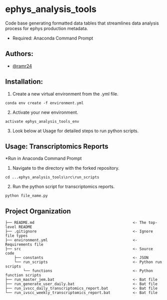 # ephys_analysis_tools
Code base generating formatted data tables that streamlines data analysis process for ephys production metadata.
- Required: Anaconda Command Prompt

## Authors:
- [@ramr24](https://github.com/ramr24)

## Installation:
1) Create a new virtual environment from the .yml file. 
```
conda env create -f environment.yml
```
2) Activate your new environment.
```
activate ephys_analysis_tools_env
```
3) Look below at Usage for detailed steps to run python scripts.

## Usage: Transcriptomics Reports
*Run in Anaconda Command Prompt
1) Navigate to the directory with the forked repository.
```
cd ...ephys_analysis_tools\src\run_scripts
```
2) Run the python script for transcriptomics reports.
```
python file_name.py
```

## Project Organization
```
├── README.md                                            <- The top-level README
├── .gitignore                                           <- Ignore file types
├── environment.yml                                      <- Requirements file
├── src                                                  <- Source code
    ├── constants                                        <- JSON
    └── run_scripts                                      <- Python run scripts
        └── functions                                    <- Python function scripts
├── run_master_jem.bat                                   <- Bat file
├── run_generate_user_daily.bat                          <- Bat file
├── run_ivscc_daily_transcriptomics_report.bat           <- Bat file
└── run_ivscc_weekly_transcriptomics_report.bat          <- Bat file
```
